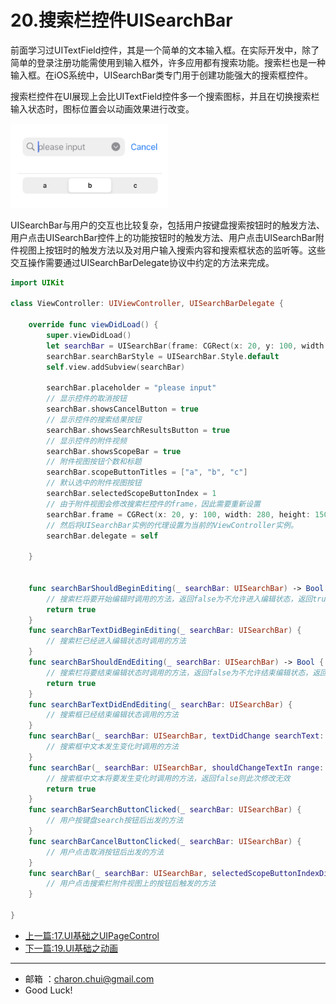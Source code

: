 20.搜索栏控件UISearchBar
===

前面学习过UITextField控件，其是一个简单的文本输入框。在实际开发中，除了简单的登录注册功能需使用到输入框外，许多应用都有搜索功能。搜索栏也是一种输入框。在iOS系统中，UISearchBar类专门用于创建功能强大的搜索框控件。

搜索栏控件在UI展现上会比UITextField控件多一个搜索图标，并且在切换搜索栏输入状态时，图标位置会以动画效果进行改变。

<img src="https://github.com/CharonChui/Pictures/blob/master/ios_uisearchbar_1.png" width="50%" height="50%" />

UISearchBar与用户的交互也比较复杂，包括用户按键盘搜索按钮时的触发方法、用户点击UISearchBar控件上的功能按钮时的触发方法、用户点击UISearchBar附件视图上按钮时的触发方法以及对用户输入搜索内容和搜索框状态的监听等。这些交互操作需要通过UISearchBarDelegate协议中约定的方法来完成。

```swift
import UIKit

class ViewController: UIViewController, UISearchBarDelegate {

    override func viewDidLoad() {
        super.viewDidLoad()
        let searchBar = UISearchBar(frame: CGRect(x: 20, y: 100, width: 280, height: 30))
        searchBar.searchBarStyle = UISearchBar.Style.default
        self.view.addSubview(searchBar)
        
        searchBar.placeholder = "please input"
        // 显示控件的取消按钮
        searchBar.showsCancelButton = true
        // 显示控件的搜索结果按钮
        searchBar.showsSearchResultsButton = true
        // 显示控件的附件视频
        searchBar.showsScopeBar = true
        // 附件视图按钮个数和标题
        searchBar.scopeButtonTitles = ["a", "b", "c"]
        // 默认选中的附件视图按钮
        searchBar.selectedScopeButtonIndex = 1
        // 由于附件视图会修改搜索栏控件的frame，因此需要重新设置
        searchBar.frame = CGRect(x: 20, y: 100, width: 280, height: 150)
        // 然后将UISearchBar实例的代理设置为当前的ViewController实例。
        searchBar.delegate = self
        
    }
    
    
    func searchBarShouldBeginEditing(_ searchBar: UISearchBar) -> Bool {
        // 搜索栏将要开始编辑时调用的方法，返回false为不允许进入编辑状态，返回true为允许进入编辑状态
        return true
    }
    func searchBarTextDidBeginEditing(_ searchBar: UISearchBar) {
        // 搜索栏已经进入编辑状态时调用的方法
    }
    func searchBarShouldEndEditing(_ searchBar: UISearchBar) -> Bool {
        // 搜索栏将要结束编辑状态时调用的方法，返回false为不允许结束编辑状态，返回true为允许结束编辑状态
        return true
    }
    func searchBarTextDidEndEditing(_ searchBar: UISearchBar) {
        // 搜索框已经结束编辑状态调用的方法
    }
    func searchBar(_ searchBar: UISearchBar, textDidChange searchText: String) {
        // 搜索框中文本发生变化时调用的方法
    }
    func searchBar(_ searchBar: UISearchBar, shouldChangeTextIn range: NSRange, replacementText text: String) -> Bool {
        // 搜索框中文本将要发生变化时调用的方法，返回false则此次修改无效
        return true
    }
    func searchBarSearchButtonClicked(_ searchBar: UISearchBar) {
        // 用户按键盘search按钮后出发的方法
    }
    func searchBarCancelButtonClicked(_ searchBar: UISearchBar) {
        // 用户点击取消按钮后出发的方法
    }
    func searchBar(_ searchBar: UISearchBar, selectedScopeButtonIndexDidChange selectedScope: Int) {
        // 用户点击搜索栏附件视图上的按钮后触发的方法
    }
    
}
```

- [上一篇:17.UI基础之UIPageControl](https://github.com/CharonChui/iOSStudyNote/blob/master/iOS%E5%BC%80%E5%8F%91%E5%9F%BA%E7%A1%80/17.UI%E5%9F%BA%E7%A1%80%E4%B9%8BUIPageControl.md)
- [下一篇:19.UI基础之动画](https://github.com/CharonChui/iOSStudyNote/blob/master/iOS%E5%BC%80%E5%8F%91%E5%9F%BA%E7%A1%80/19.UI%E5%9F%BA%E7%A1%80%E4%B9%8B%E5%8A%A8%E7%94%BB.md)


---

- 邮箱 ：charon.chui@gmail.com  
- Good Luck! 
